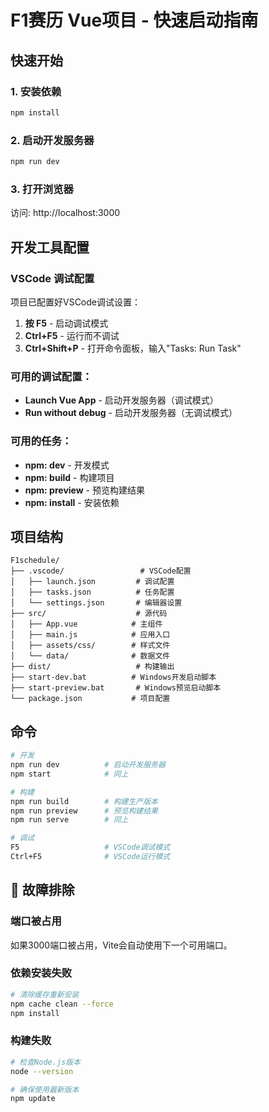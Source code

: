 # F1赛历 Vue项目 - 快速启动指南

##  快速开始

### 1. 安装依赖
```bash
npm install
```

### 2. 启动开发服务器
```bash
npm run dev
```

### 3. 打开浏览器
访问: http://localhost:3000

## 开发工具配置

### VSCode 调试配置
项目已配置好VSCode调试设置：

1. **按 F5** - 启动调试模式
2. **Ctrl+F5** - 运行而不调试
3. **Ctrl+Shift+P** - 打开命令面板，输入"Tasks: Run Task"

### 可用的调试配置：
- **Launch Vue App** - 启动开发服务器（调试模式）
- **Run without debug** - 启动开发服务器（无调试模式）

### 可用的任务：
- **npm: dev** - 开发模式
- **npm: build** - 构建项目
- **npm: preview** - 预览构建结果
- **npm: install** - 安装依赖

## 项目结构

```
F1schedule/
├── .vscode/                 # VSCode配置
│   ├── launch.json         # 调试配置
│   ├── tasks.json          # 任务配置
│   └── settings.json       # 编辑器设置
├── src/                    # 源代码
│   ├── App.vue            # 主组件
│   ├── main.js            # 应用入口
│   ├── assets/css/        # 样式文件
│   └── data/              # 数据文件
├── dist/                   # 构建输出
├── start-dev.bat          # Windows开发启动脚本
├── start-preview.bat       # Windows预览启动脚本
└── package.json           # 项目配置
```

## 命令

```bash
# 开发
npm run dev          # 启动开发服务器
npm start            # 同上

# 构建
npm run build        # 构建生产版本
npm run preview      # 预览构建结果
npm run serve        # 同上

# 调试
F5                   # VSCode调试模式
Ctrl+F5              # VSCode运行模式
```

## 🔧 故障排除

### 端口被占用
如果3000端口被占用，Vite会自动使用下一个可用端口。

### 依赖安装失败
```bash
# 清除缓存重新安装
npm cache clean --force
npm install
```

### 构建失败
```bash
# 检查Node.js版本
node --version

# 确保使用最新版本
npm update
```
